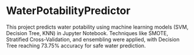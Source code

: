 # WaterPotabilityPredictor
This project predicts water potability using machine learning models (SVM, Decision Tree, KNN) in Jupyter Notebook. Techniques like SMOTE, Stratified Cross-Validation, and ensembling were applied, with Decision Tree reaching 73.75% accuracy for safe water prediction.
